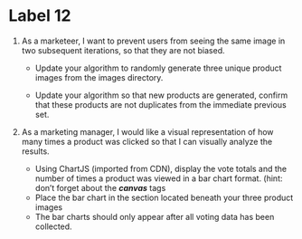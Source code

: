 # Label 12

1. As a marketeer, I want to prevent users from seeing the same image in two subsequent iterations, so that they are not biased.

   - Update your algorithm to randomly generate three unique product images from the images directory.

   - Update your algorithm so that new products are generated, confirm that these products are not duplicates from the immediate previous set.

2. As a marketing manager, I would like a visual representation of how many times a product was clicked so that I can visually analyze the results.

   - Using ChartJS (imported from CDN), display the vote totals and the number of times a product was viewed in a bar chart format. (hint: don’t forget about the **_canvas_** tags
   - Place the bar chart in the section located beneath your three product images
   - The bar charts should only appear after all voting data has been collected.
